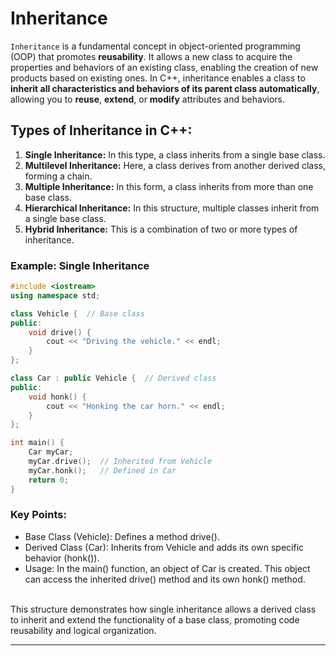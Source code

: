 # Inheritance
`Inheritance` is a fundamental concept in object-oriented programming (OOP) that promotes **reusability**. It allows a new class to acquire the properties and behaviors of an existing class, enabling the creation of new products based on existing ones. In C++, inheritance enables a class to **inherit all characteristics and behaviors of its parent class automatically**, allowing you to **reuse**, **extend**, or **modify** attributes and behaviors.

## Types of Inheritance in C++:
1. **Single Inheritance:** In this type, a class inherits from a single base class.
2. **Multilevel Inheritance:** Here, a class derives from another derived class, forming a chain.
3. **Multiple Inheritance:** In this form, a class inherits from more than one base class.
4. **Hierarchical Inheritance:** In this structure, multiple classes inherit from a single base class.
5. **Hybrid Inheritance:** This is a combination of two or more types of inheritance.

### Example: Single Inheritance
```cpp
#include <iostream>
using namespace std;

class Vehicle {  // Base class
public:
    void drive() {
        cout << "Driving the vehicle." << endl;
    }
};

class Car : public Vehicle {  // Derived class
public:
    void honk() {
        cout << "Honking the car horn." << endl;
    }
};

int main() {
    Car myCar;
    myCar.drive();  // Inherited from Vehicle
    myCar.honk();   // Defined in Car
    return 0;
}
```

### Key Points:
 - Base Class (Vehicle): Defines a method drive().
 - Derived Class (Car): Inherits from Vehicle and adds its own specific behavior (honk()).
 - Usage: In the main() function, an object of Car is created. This object can access the inherited drive() method and its own honk() method.
<br>
This structure demonstrates how single inheritance allows a derived class to inherit and extend the functionality of a base class, promoting code reusability and logical organization.
<br>

---